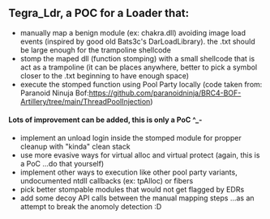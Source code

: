 ## Tegra_Ldr, a  POC for a Loader that:
* manually map a benign module (ex: chakra.dll) avoiding image load events (inspired by good old Bats3c's DarLoadLibrary). the .txt should be large enough for the trampoline shellcode
* stomp the maped dll (function stomping) with a small shellcode that is act as a trampoline (it can be places anywhere, better to pick a symbol closer to the .txt beginning to have enough space)
* execute the stomped function using Pool Party locally (code taken from: Paranoid Ninuja Bof:https://github.com/paranoidninja/BRC4-BOF-Artillery/tree/main/ThreadPoolInjection)

#### Lots of improvement can be added, this is only a PoC ^_-
* implement an unload login inside the stomped module for propper cleanup with "kinda" clean stack
* use more evasive ways for virtual alloc and virtual protect (again, this is a PoC ...do that yourself)
* implement other ways to execution like other pool party variants, undocumented ntdll callbacks (ex: tpAlloc) or fibers
* pick better stompable modules that would not get flagged by EDRs
* add some decoy API calls between the manual mapping steps ...as an attempt to break the anomoly detection :D

